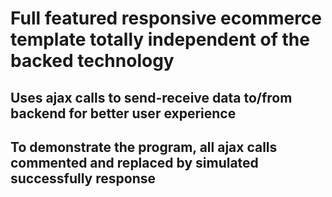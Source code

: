 # Full featured responsive ecommerce template totally independent of the backed technology

## Uses ajax calls to send-receive data to/from backend for better user experience

## To demonstrate the program, all ajax calls commented and replaced by simulated successfully response
